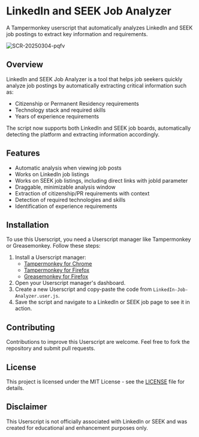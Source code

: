 # LinkedIn and SEEK Job Analyzer

A Tampermonkey userscript that automatically analyzes LinkedIn and SEEK job postings to extract key information and requirements.

![SCR-20250304-pqfv](https://github.com/user-attachments/assets/f8daffbc-f103-4d02-a719-0a193b36215e)

## Overview

LinkedIn and SEEK Job Analyzer is a tool that helps job seekers quickly analyze job postings by automatically extracting critical information such as:

- Citizenship or Permanent Residency requirements
- Technology stack and required skills
- Years of experience requirements

The script now supports both LinkedIn and SEEK job boards, automatically detecting the platform and extracting information accordingly.

## Features

- Automatic analysis when viewing job posts
- Works on LinkedIn job listings
- Works on SEEK job listings, including direct links with jobId parameter
- Draggable, minimizable analysis window
- Extraction of citizenship/PR requirements with context
- Detection of required technologies and skills
- Identification of experience requirements

## Installation

To use this Userscript, you need a Userscript manager like Tampermonkey or Greasemonkey. Follow these steps:

1. Install a Userscript manager:
   - [Tampermonkey for Chrome](https://tampermonkey.net/?ext=dhdg&browser=chrome)
   - [Tampermonkey for Firefox](https://tampermonkey.net/?ext=dhdg&browser=firefox)
   - [Greasemonkey for Firefox](https://addons.mozilla.org/en-US/firefox/addon/greasemonkey/)
2. Open your Userscript manager's dashboard.
3. Create a new Userscript and copy-paste the code from `LinkedIn-Job-Analyzer.user.js`.
4. Save the script and navigate to a LinkedIn or SEEK job page to see it in action.

## Contributing

Contributions to improve this Userscript are welcome. Feel free to fork the repository and submit pull requests.

## License

This project is licensed under the MIT License - see the [LICENSE](LICENSE) file for details.

## Disclaimer

This Userscript is not officially associated with LinkedIn or SEEK and was created for educational and enhancement purposes only.
